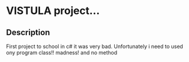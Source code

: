 # VISTULA project...

## Description
First project to school in c# it was very bad.
Unfortunately i need to used ony program class!! madness! and no method

